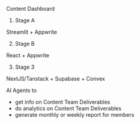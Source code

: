 Content Dashboard

1. Stage A

Streamlit + Appwrite

2. Stage B

React + Appwrite

3. Stage 3

NextJS/Tanstack + Supabase + Convex

AI Agents to
  - get info on Content Team Deliverables
  - do analytics on Content Team Deliverables
  - generate monthly or weekly report for members
